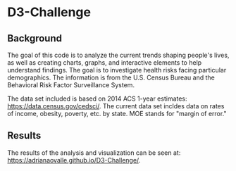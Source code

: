 # D3-Challenge

## Background
The goal of this code is to analyze the current trends shaping people's lives, as well as creating charts, graphs, and interactive elements to help understand findings.
The goal is to investigate health risks facing particular demographics. The information is from the U.S. Census Bureau and the Behavioral Risk Factor Surveillance System.

The data set included is based on 2014 ACS 1-year estimates: https://data.census.gov/cedsci/. The current data set incldes data on rates of income, obesity, poverty, etc. by state. MOE stands for "margin of error."

## Results
The results of the analysis and visualization can be seen at: https://adrianaovalle.github.io/D3-Challenge/.
